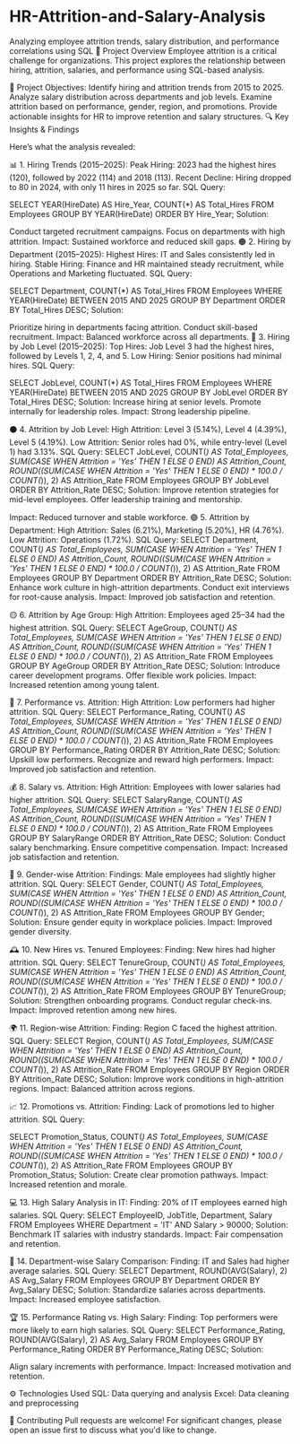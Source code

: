 # HR-Attrition-and-Salary-Analysis
Analyzing employee attrition trends, salary distribution, and performance correlations using SQL
📜 Project Overview
Employee attrition is a critical challenge for organizations. This project explores the relationship between hiring, attrition, salaries, and performance using SQL-based analysis.

🎯 Project Objectives:
Identify hiring and attrition trends from 2015 to 2025.
Analyze salary distribution across departments and job levels.
Examine attrition based on performance, gender, region, and promotions.
Provide actionable insights for HR to improve retention and salary structures.
🔍 Key Insights & Findings

Here’s what the analysis revealed:

📊 1. Hiring Trends (2015–2025):
Peak Hiring: 2023 had the highest hires (120), followed by 2022 (114) and 2018 (113).
Recent Decline: Hiring dropped to 80 in 2024, with only 11 hires in 2025 so far.
SQL Query:


SELECT YEAR(HireDate) AS Hire_Year, COUNT(*) AS Total_Hires
FROM Employees
GROUP BY YEAR(HireDate)
ORDER BY Hire_Year;
Solution:

Conduct targeted recruitment campaigns.
Focus on departments with high attrition.
Impact: Sustained workforce and reduced skill gaps.
🟠 2. Hiring by Department (2015–2025):
Highest Hires: IT and Sales consistently led in hiring.
Stable Hiring: Finance and HR maintained steady recruitment, while Operations and Marketing fluctuated.
SQL Query:

SELECT Department, COUNT(*) AS Total_Hires
FROM Employees
WHERE YEAR(HireDate) BETWEEN 2015 AND 2025
GROUP BY Department
ORDER BY Total_Hires DESC;
Solution:

Prioritize hiring in departments facing attrition.
Conduct skill-based recruitment.
Impact: Balanced workforce across all departments.
🔵 3. Hiring by Job Level (2015–2025):
Top Hires: Job Level 3 had the highest hires, followed by Levels 1, 2, 4, and 5.
Low Hiring: Senior positions had minimal hires.
SQL Query:


SELECT JobLevel, COUNT(*) AS Total_Hires
FROM Employees
WHERE YEAR(HireDate) BETWEEN 2015 AND 2025
GROUP BY JobLevel
ORDER BY Total_Hires DESC;
Solution:
Increase hiring at senior levels.
Promote internally for leadership roles.
Impact: Strong leadership pipeline.

⚫ 4. Attrition by Job Level:
High Attrition: Level 3 (5.14%), Level 4 (4.39%), Level 5 (4.19%).
Low Attrition: Senior roles had 0%, while entry-level (Level 1) had 3.13%.
SQL Query:
SELECT JobLevel, COUNT(*) AS Total_Employees,
SUM(CASE WHEN Attrition = 'Yes' THEN 1 ELSE 0 END) AS Attrition_Count,
ROUND((SUM(CASE WHEN Attrition = 'Yes' THEN 1 ELSE 0 END) * 100.0 / COUNT(*)), 2) AS Attrition_Rate
FROM Employees
GROUP BY JobLevel
ORDER BY Attrition_Rate DESC;
Solution:
Improve retention strategies for mid-level employees.
Offer leadership training and mentorship.

Impact: Reduced turnover and stable workforce.
🟣 5. Attrition by Department:
High Attrition: Sales (6.21%), Marketing (5.20%), HR (4.76%).
Low Attrition: Operations (1.72%).
SQL Query:
SELECT Department, COUNT(*) AS Total_Employees,
SUM(CASE WHEN Attrition = 'Yes' THEN 1 ELSE 0 END) AS Attrition_Count,
ROUND((SUM(CASE WHEN Attrition = 'Yes' THEN 1 ELSE 0 END) * 100.0 / COUNT(*)), 2) AS Attrition_Rate
FROM Employees
GROUP BY Department
ORDER BY Attrition_Rate DESC;
Solution:
Enhance work culture in high-attrition departments.
Conduct exit interviews for root-cause analysis.
Impact: Improved job satisfaction and retention.

🟡 6. Attrition by Age Group:
High Attrition: Employees aged 25–34 had the highest attrition.
SQL Query:
SELECT AgeGroup, COUNT(*) AS Total_Employees,
SUM(CASE WHEN Attrition = 'Yes' THEN 1 ELSE 0 END) AS Attrition_Count,
ROUND((SUM(CASE WHEN Attrition = 'Yes' THEN 1 ELSE 0 END) * 100.0 / COUNT(*)), 2) AS Attrition_Rate
FROM Employees
GROUP BY AgeGroup
ORDER BY Attrition_Rate DESC;
Solution:
Introduce career development programs.
Offer flexible work policies.
Impact: Increased retention among young talent.

🔶 7. Performance vs. Attrition:
High Attrition: Low performers had higher attrition.
SQL Query:
SELECT Performance_Rating, COUNT(*) AS Total_Employees,
SUM(CASE WHEN Attrition = 'Yes' THEN 1 ELSE 0 END) AS Attrition_Count,
ROUND((SUM(CASE WHEN Attrition = 'Yes' THEN 1 ELSE 0 END) * 100.0 / COUNT(*)), 2) AS Attrition_Rate
FROM Employees
GROUP BY Performance_Rating
ORDER BY Attrition_Rate DESC;
Solution:
Upskill low performers.
Recognize and reward high performers.
Impact: Improved job satisfaction and retention.

💰 8. Salary vs. Attrition:
High Attrition: Employees with lower salaries had higher attrition.
SQL Query:
SELECT SalaryRange, COUNT(*) AS Total_Employees,
SUM(CASE WHEN Attrition = 'Yes' THEN 1 ELSE 0 END) AS Attrition_Count,
ROUND((SUM(CASE WHEN Attrition = 'Yes' THEN 1 ELSE 0 END) * 100.0 / COUNT(*)), 2) AS Attrition_Rate
FROM Employees
GROUP BY SalaryRange
ORDER BY Attrition_Rate DESC;
Solution:
Conduct salary benchmarking.
Ensure competitive compensation.
Impact: Increased job satisfaction and retention.

👥 9. Gender-wise Attrition:
Findings: Male employees had slightly higher attrition.
SQL Query:
SELECT Gender, COUNT(*) AS Total_Employees,
SUM(CASE WHEN Attrition = 'Yes' THEN 1 ELSE 0 END) AS Attrition_Count,
ROUND((SUM(CASE WHEN Attrition = 'Yes' THEN 1 ELSE 0 END) * 100.0 / COUNT(*)), 2) AS Attrition_Rate
FROM Employees
GROUP BY Gender;
Solution:
Ensure gender equity in workplace policies.
Impact: Improved gender diversity.

🕰️ 10. New Hires vs. Tenured Employees:
Finding: New hires had higher attrition.
SQL Query:
SELECT TenureGroup, COUNT(*) AS Total_Employees,
SUM(CASE WHEN Attrition = 'Yes' THEN 1 ELSE 0 END) AS Attrition_Count,
ROUND((SUM(CASE WHEN Attrition = 'Yes' THEN 1 ELSE 0 END) * 100.0 / COUNT(*)), 2) AS Attrition_Rate
FROM Employees
GROUP BY TenureGroup;
Solution:
Strengthen onboarding programs.
Conduct regular check-ins.
Impact: Improved retention among new hires.

🌍 11. Region-wise Attrition:
Finding: Region C faced the highest attrition.
SQL Query:
SELECT Region, COUNT(*) AS Total_Employees,
SUM(CASE WHEN Attrition = 'Yes' THEN 1 ELSE 0 END) AS Attrition_Count,
ROUND((SUM(CASE WHEN Attrition = 'Yes' THEN 1 ELSE 0 END) * 100.0 / COUNT(*)), 2) AS Attrition_Rate
FROM Employees
GROUP BY Region
ORDER BY Attrition_Rate DESC;
Solution:
Improve work conditions in high-attrition regions.
Impact: Balanced attrition across regions.

📈 12. Promotions vs. Attrition:
Finding: Lack of promotions led to higher attrition.
SQL Query:

SELECT Promotion_Status, COUNT(*) AS Total_Employees,
SUM(CASE WHEN Attrition = 'Yes' THEN 1 ELSE 0 END) AS Attrition_Count,
ROUND((SUM(CASE WHEN Attrition = 'Yes' THEN 1 ELSE 0 END) * 100.0 / COUNT(*)), 2) AS Attrition_Rate
FROM Employees
GROUP BY Promotion_Status;
Solution:
Create clear promotion pathways.
Impact: Increased retention and morale.

💻 13. High Salary Analysis in IT:
Finding: 20% of IT employees earned high salaries.
SQL Query:
SELECT EmployeeID, JobTitle, Department, Salary
FROM Employees
WHERE Department = 'IT' AND Salary > 90000;
Solution:
Benchmark IT salaries with industry standards.
Impact: Fair compensation and retention.

💸 14. Department-wise Salary Comparison:
Finding: IT and Sales had higher average salaries.
SQL Query:
SELECT Department, ROUND(AVG(Salary), 2) AS Avg_Salary
FROM Employees
GROUP BY Department
ORDER BY Avg_Salary DESC;
Solution:
Standardize salaries across departments.
Impact: Increased employee satisfaction.

🏆 15. Performance Rating vs. High Salary:
Finding: Top performers were more likely to earn high salaries.
SQL Query:
SELECT Performance_Rating, ROUND(AVG(Salary), 2) AS Avg_Salary
FROM Employees
GROUP BY Performance_Rating
ORDER BY Performance_Rating DESC;
Solution:

Align salary increments with performance.
Impact: Increased motivation and retention.

⚙️ Technologies Used
SQL: Data querying and analysis
Excel: Data cleaning and preprocessing

🤝 Contributing
Pull requests are welcome! For significant changes, please open an issue first to discuss what you'd like to change.

